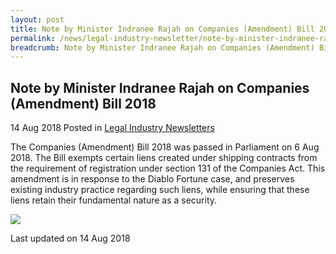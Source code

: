 ```yaml
---
layout: post
title: Note by Minister Indranee Rajah on Companies (Amendment) Bill 2018
permalink: /news/legal-industry-newsletter/note-by-minister-indranee-rajah-on-companies-amendment-bill-2018/
breadcrumb: Note by Minister Indranee Rajah on Companies (Amendment) Bill 2018
---
```


<style>
  .image {width: 200px;}
  .image img {max-width: 100%;}
</style>

Note by Minister Indranee Rajah on Companies (Amendment) Bill 2018
---

14 Aug 2018 Posted in [Legal Industry Newsletters](/news/legal-industry-newsletters/)

The Companies (Amendment) Bill 2018 was passed in Parliament on 6 Aug 2018. The Bill exempts certain liens created under shipping contracts from the requirement of registration under section 131 of the Companies Act. This amendment is in response to the Diablo Fortune case, and preserves existing industry practice regarding such liens, while ensuring that these liens retain their fundamental nature as a security.

<div class="image">
  <a href="/files/NoteonCompanies(Amendment)Bill2018.pdf/"><img src="/images/1534234158622.jpg/"></a>
</div>

<p class="right-side-updated">Last updated on 14 Aug 2018
</p>
